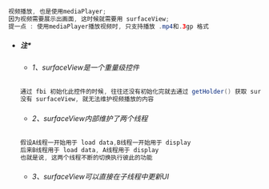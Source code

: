 ```java
视频播放, 也是使用mediaPlayer;
因为视频需要展示出画面, 这时候就需要用 surfaceView;
提一点 : 使用mediaPlayer播放视频时, 只支持播放 .mp4和.3gp 格式
```

* ##### 注\*

  * ###### 1、surfaceView是一个重量级控件

  ```java
  通过 fbi 初始化此控件的时候, 往往还没有初始化完就去通过 getHolder() 获取 surfaceHolder 的话, 当然是获取不到的
  没有 surfaceView, 就无法维护视频播放的内容
  ```

  * ###### 2、surfaceView内部维护了两个线程

  ```java
  假设A线程一开始用于 load data,B线程一开始用于 display
  后来B线程用于 load data, A线程用于 display
  也就是说, 这两个线程不断的切换执行彼此的功能
  ```

  * ###### 3、surfaceView可以直接在子线程中更新UI



